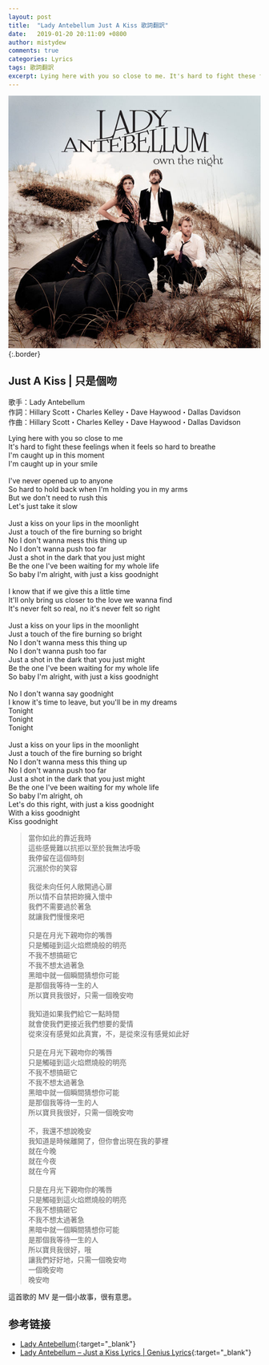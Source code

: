 ```yaml
---
layout: post
title:  "Lady Antebellum Just A Kiss 歌詞翻訳"
date:   2019-01-20 20:11:09 +0800
author: mistydew
comments: true
categories: Lyrics
tags: 歌詞翻訳
excerpt: Lying here with you so close to me. It's hard to fight these feelings when it feels so hard to breathe. I'm caught up in this moment. I'm caught up in your smile.
---
```

![own the night](/assets/images/cover/misc/own%20the%20night.jpg){:.border}

## Just A Kiss | 只是個吻

歌手：Lady Antebellum<br>
作詞：Hillary Scott・Charles Kelley・Dave Haywood・Dallas Davidson<br>
作曲：Hillary Scott・Charles Kelley・Dave Haywood・Dallas Davidson

<div class="lyric-original">
<p>
Lying here with you so close to me<br>
It's hard to fight these feelings when it feels so hard to breathe<br>
I'm caught up in this moment<br>
I'm caught up in your smile<br>
<br>
I've never opened up to anyone<br>
So hard to hold back when I'm holding you in my arms<br>
But we don't need to rush this<br>
Let's just take it slow<br>
<br>
Just a kiss on your lips in the moonlight<br>
Just a touch of the fire burning so bright<br>
No I don't wanna mess this thing up<br>
No I don't wanna push too far<br>
Just a shot in the dark that you just might<br>
Be the one I've been waiting for my whole life<br>
So baby I'm alright, with just a kiss goodnight<br>
<br>
I know that if we give this a little time<br>
It'll only bring us closer to the love we wanna find<br>
It's never felt so real, no it's never felt so right<br>
<br>
Just a kiss on your lips in the moonlight<br>
Just a touch of the fire burning so bright<br>
No I don't wanna mess this thing up<br>
No I don't wanna push too far<br>
Just a shot in the dark that you just might<br>
Be the one I've been waiting for my whole life<br>
So baby I'm alright, with just a kiss goodnight<br>
<br>
No I don't wanna say goodnight<br>
I know it's time to leave, but you'll be in my dreams<br>
Tonight<br>
Tonight<br>
Tonight<br>
<br>
Just a kiss on your lips in the moonlight<br>
Just a touch of the fire burning so bright<br>
No I don't wanna mess this thing up<br>
No I don't wanna push too far<br>
Just a shot in the dark that you just might<br>
Be the one I've been waiting for my whole life<br>
So baby I'm alright, oh<br>
Let's do this right, with just a kiss goodnight<br>
With a kiss goodnight<br>
Kiss goodnight
</p>
</div>

<div class="lyric-translation">
<blockquote>
當你如此的靠近我時<br>
這些感覺難以抗拒以至於我無法呼吸<br>
我停留在這個時刻<br>
沉溺於你的笑容<br>
<br>
我從未向任何人敞開過心扉<br>
所以情不自禁把妳擁入懷中<br>
我們不需要過於著急<br>
就讓我們慢慢來吧<br>
<br>
只是在月光下親吻你的嘴唇<br>
只是觸碰到這火焰燃燒般的明亮<br>
不我不想搞砸它<br>
不我不想太過著急<br>
黑暗中就一個瞬間猜想你可能<br>
是那個我等待一生的人<br>
所以寶貝我很好，只需一個晚安吻<br>
<br>
我知道如果我們給它一點時間<br>
就會使我們更接近我們想要的愛情<br>
從來沒有感覺如此真實，不，是從來沒有感覺如此好<br>
<br>
只是在月光下親吻你的嘴唇<br>
只是觸碰到這火焰燃燒般的明亮<br>
不我不想搞砸它<br>
不我不想太過著急<br>
黑暗中就一個瞬間猜想你可能<br>
是那個我等待一生的人<br>
所以寶貝我很好，只需一個晚安吻<br>
<br>
不，我還不想說晚安<br>
我知道是時候離開了，但你會出現在我的夢裡<br>
就在今晚<br>
就在今夜<br>
就在今宵<br>
<br>
只是在月光下親吻你的嘴唇<br>
只是觸碰到這火焰燃燒般的明亮<br>
不我不想搞砸它<br>
不我不想太過著急<br>
黑暗中就一個瞬間猜想你可能<br>
是那個我等待一生的人<br>
所以寶貝我很好，哦<br>
讓我們好好地，只需一個晚安吻<br>
一個晚安吻<br>
晚安吻
</blockquote>
</div>

這首歌的 MV 是一個小故事，很有意思。

## 参考链接

* [Lady Antebellum](https://www.ladyantebellum.com){:target="_blank"}
* [Lady Antebellum – Just a Kiss Lyrics \| Genius Lyrics](https://genius.com/Lady-antebellum-just-a-kiss-lyrics){:target="_blank"}
